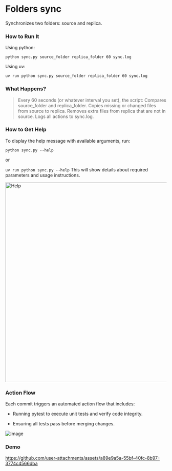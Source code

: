 # Folders sync
Synchronizes two folders: source and replica.



### How to Run It 

Using python:

``python sync.py source_folder replica_folder 60 sync.log``

Using uv:

``uv run python sync.py source_folder replica_folder 60 sync.log``

### What Happens?

>Every 60 seconds (or whatever interval you set), the script:
Compares source_folder and replica_folder.
Copies missing or changed files from source to replica.
Removes extra files from replica that are not in source.
Logs all actions to sync.log.

### How to Get Help

To display the help message with available arguments, run:

``python sync.py --help``

or

``uv run python sync.py --help``
This will show details about required parameters and usage instructions.

<img width="623" alt="Help" src="https://github.com/user-attachments/assets/2515615f-36cb-4ee7-b087-f8ee2972cade" />



### Action Flow

Each commit triggers an automated action flow that includes:

- Running pytest to execute unit tests and verify code integrity.

- Ensuring all tests pass before merging changes.

![image](https://github.com/user-attachments/assets/5b82fede-94dc-4630-b315-4cd59f2900e6)

### Demo

https://github.com/user-attachments/assets/a89e9a5a-55bf-40fc-8b97-3774c4566dba



